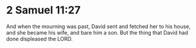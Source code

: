 # 2 Samuel 11:27

And when the mourning was past, David sent and fetched her to his house, and she became his wife, and bare him a son. But the thing that David had done displeased the LORD.
